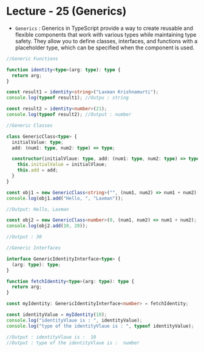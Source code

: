 # Lecture - 25 (Generics)

- <code>Generics</code> : Generics in TypeScript provide a way to create reusable and flexible components that work with various types while maintaining type safety. They allow you to define classes, interfaces, and functions with a placeholder type, which can be specified when the component is used.

```TypeScript
//Generic Functions

function identity<type>(arg: type): type {
  return arg;
}

const result1 = identity<string>("Laxman Krishnamurti");
console.log(typeof result1); //Outpu : string

const result2 = identity<number>(21);
console.log(typeof result2); //Output : number

//Generic Classes

class GenericClass<type> {
  initialValue: type;
  add: (num1: type, num2: type) => type;

  constructor(initialVlaue: type, add: (num1: type, num2: type) => type) {
    this.initialValue = initialVlaue;
    this.add = add;
  }
}

const obj1 = new GenericClass<string>("", (num1, num2) => num1 + num2);
console.log(obj1.add("Hello, ", "Laxman"));

//Output: Hello, Laxman

const obj2 = new GenericClass<number>(0, (num1, num2) => num1 + num2);
console.log(obj2.add(10, 20));

//Output : 30

//Generic Interfaces

interface GenericIdentityInterface<type> {
  (arg: type): type;
}

function fetchIdentity<type>(arg: type): type {
  return arg;
}

const myIdentity: GenericIdentityInterface<number> = fetchIdentity;

const identityValue = myIdentity(10);
console.log("identityVlaue is : ", identityValue);
console.log("type of the identityVlaue is : ", typeof identityValue);

//Output : identityVlaue is :  10
//Output : type of the identityVlaue is :  number
```

